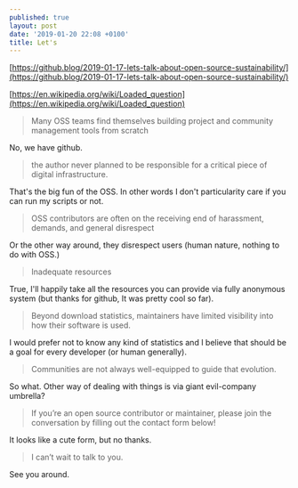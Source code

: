 ```yaml
---
published: true
layout: post
date: '2019-01-20 22:08 +0100'
title: Let's
---
```

[https://github.blog/2019-01-17-lets-talk-about-open-source-sustainability/](https://github.blog/2019-01-17-lets-talk-about-open-source-sustainability/)

[https://en.wikipedia.org/wiki/Loaded_question](https://en.wikipedia.org/wiki/Loaded_question)

> Many OSS teams find themselves building project and community management tools from scratch

No, we have github.

> the author never planned to be responsible for a critical piece of digital infrastructure.

That's the big fun of the OSS. In other words I don't particularity care if you can run my scripts or not.

> OSS contributors are often on the receiving end of harassment, demands, and general disrespect

Or the other way around, they disrespect users (human nature, nothing to do with OSS.)

> Inadequate resources

True, I'll happily take all the resources you can provide via fully anonymous system (but thanks for github, It was pretty cool so far).

> Beyond download statistics, maintainers have limited visibility into how their software is used.

I would prefer not to know any kind of statistics and I believe that should be a goal for every developer (or human generally).

> Communities are not always well-equipped to guide that evolution.

So what. Other way of dealing with things is via giant evil-company umbrella?

> If you’re an open source contributor or maintainer, please join the conversation by filling out the contact form below! 

It looks like a cute form, but no thanks.

> I can’t wait to talk to you.

See you around.